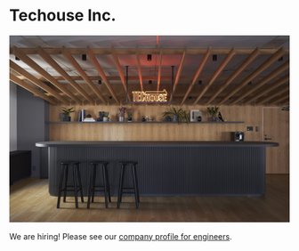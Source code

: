 # Techouse Inc.
![Bar counter in Techouse Tokyo office](../images/profile-header.jpeg)

We are hiring! Please see our [company profile for engineers](https://speakerdeck.com/techouse/techouse-companyprofile-eng).
